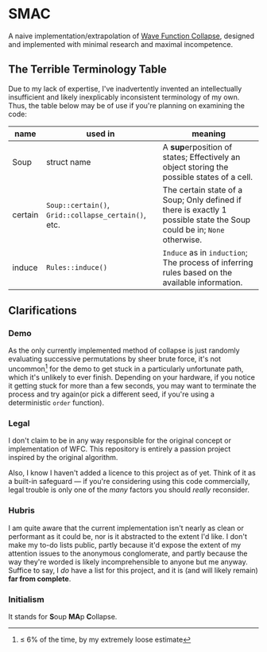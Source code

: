 # SMAC

A naive implementation/extrapolation of [Wave Function Collapse](https://github.com/mxgmn/WaveFunctionCollapse),
designed and implemented with minimal research and maximal incompetence.  

## The Terrible Terminology Table

Due to my lack of expertise, I've inadvertently invented an intellectually
insufficient and likely inexplicably inconsistent terminology of my own. 
Thus, the table below may be of use if you're planning on examining the code:

[//]: # (sorry if you're reading this in plaintext, the table doesn't seem to
          render properly if I don't keep the entries in single lines)

| name | used in | meaning |
| ---- | ------- | ------- |
| Soup | struct name | A **sup**erposition of states; Effectively an object storing the possible states of a cell. |
| certain | `Soup::certain()`, `Grid::collapse_certain()`, etc. | The certain state of a Soup; Only defined if there is exactly 1 possible state the Soup could be in; `None` otherwise. |
| induce | `Rules::induce()` | `Induce` as in `induction`; The process of inferring rules based on the available information. |

## Clarifications
### Demo
As the only currently implemented method of collapse is just randomly evaluating
successive permutations by sheer brute force, it's not uncommon[^1] for the demo
to get stuck in a particularly unfortunate path, which it's unlikely to ever finish.
Depending on your hardware, if you notice it getting stuck for more than a few seconds,
you may want to terminate the process and try again(or pick a different seed, if you're
using a deterministic `order` function).

[^1]: &leq; 6% of the time, by my extremely loose estimate

### Legal
I don't claim to be in any way responsible for the original concept or implementation of WFC.
This repository is entirely a passion project inspired by the original algorithm.

Also, I know I haven't added a licence to this project as of yet.
Think of it as a built-in safeguard &mdash; if you're considering using this code commercially,
legal trouble is only one of the *many* factors you should *really* reconsider.

### Hubris
I am quite aware that the current implementation isn't nearly as clean or performant as it could be,
nor is it abstracted to the extent I'd like. I don't make my to-do lists public, partly because
it'd expose the extent of my attention issues to the anonymous conglomerate, and partly because
the way they're worded is likely incomprehensible to anyone but me anyway.  
Suffice to say, I *do* have a list for this project, and it is (and will likely remain) **far from complete**.

### Initialism
It stands for **S**oup **MA**p **C**ollapse.
